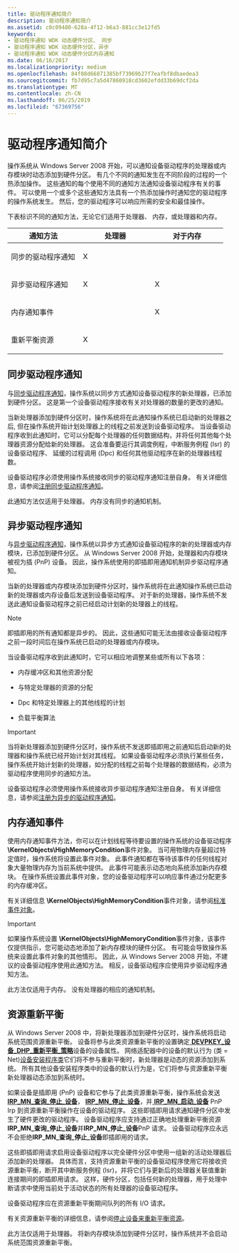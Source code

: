 ```yaml
---
title: 驱动程序通知简介
description: 驱动程序通知简介
ms.assetid: c0c09480-628a-4f12-b6a3-881cc3e12fd5
keywords:
- 驱动程序通知 WDK 动态硬件分区、 同步
- 驱动程序通知 WDK 动态硬件分区，异步
- 驱动程序通知 WDK 动态硬件分区内存通知
ms.date: 06/16/2017
ms.localizationpriority: medium
ms.openlocfilehash: 84f08d66871385bf73969b27f7eafbf8dbaedea3
ms.sourcegitcommit: fb7d95c7a5d47860918cd3602efdd33b69dcf2da
ms.translationtype: MT
ms.contentlocale: zh-CN
ms.lasthandoff: 06/25/2019
ms.locfileid: "67369756"
---
```

# <a name="introduction-to-driver-notification"></a>驱动程序通知简介

操作系统从 Windows Server 2008 开始，可以通知设备驱动程序的处理器或内存模块时动态添加到硬件分区。 有几个不同的通知发生在不同阶段的过程的一个热添加操作。 这些通知的每个使用不同的通知方法通知设备驱动程序有关的事件。 可以使用一个或多个这些通知方法具有一个热添加操作时通知您的驱动程序的操作系统发生。 然后，您的驱动程序可以响应所需的安全和最佳操作。

下表标识不同的通知方法，无论它们适用于处理器、 内存，或处理器和内存。

<table>
<colgroup>
<col width="33%" />
<col width="33%" />
<col width="33%" />
</colgroup>
<thead>
<tr class="header">
<th>通知方法</th>
<th>处理器</th>
<th>对于内存</th>
</tr>
</thead>
<tbody>
<tr class="odd">
<td><p>同步的驱动程序通知</p></td>
<td><p>X</p></td>
<td></td>
</tr>
<tr class="even">
<td><p>异步驱动程序通知</p></td>
<td><p>X</p></td>
<td><p>X</p></td>
</tr>
<tr class="odd">
<td><p>内存通知事件</p></td>
<td></td>
<td><p>X</p></td>
</tr>
<tr class="even">
<td><p>重新平衡资源</p></td>
<td><p>X</p></td>
<td></td>
</tr>
</tbody>
</table>

## <a name="synchronous-driver-notification"></a>同步驱动程序通知

与[同步驱动程序通知](synchronous-driver-notification.md)，操作系统以同步方式通知设备驱动程序的新处理器，已添加到硬件分区。 这是第一个设备驱动程序接收有关对处理器的数量的更改的通知。

当新处理器添加到硬件分区时，操作系统将在此通知操作系统已启动新的处理器之后, 但在操作系统开始计划处理器上的线程之前发送到设备驱动程序。 当设备驱动程序收到此通知时，它可以分配每个处理器的任何数据结构，并将任何其他每个处理器资源分配给新的处理器。 这会准备要运行其调度例程，中断服务例程 (Isr) 的设备驱动程序、 延缓的过程调用 (Dpc) 和任何其他驱动程序在新的处理器线程数。

设备驱动程序必须使用操作系统接收同步的驱动程序通知注册自身。 有关详细信息，请参阅[注册同步驱动程序通知](registering-for-synchronous-driver-notification.md)。

此通知方法仅适用于处理器。 内存没有同步的通知机制。

## <a name="asynchronous-driver-notification"></a>异步驱动程序通知

与[异步驱动程序通知](asynchronous-driver-notification.md)，操作系统以异步方式通知设备驱动程序的新的处理器或内存模块，已添加到硬件分区。 从 Windows Server 2008 开始，处理器和内存模块被视为插 (PnP) 设备。 因此，操作系统使用的即插即用通知机制异步驱动程序通知。

当新的处理器或内存模块添加到硬件分区时，操作系统将在此通知操作系统已启动新的处理器或内存设备后发送到设备驱动程序。 对于新的处理器，操作系统不发送此通知设备驱动程序之前已经启动计划新的处理器上的线程。

> [!NOTE]
> 即插即用的所有通知都是异步的。 因此，这些通知可能无法由接收设备驱动程序之前一段时间后在操作系统已启动的处理器或内存模块。

当设备驱动程序收到此通知时，它可以相应地调整某些或所有以下各项：

- 内存缓冲区和其他资源分配

- 与特定处理器的资源的分配

- Dpc 和特定处理器上的其他线程的计划

- 负载平衡算法

> [!IMPORTANT]
> 当将新处理器添加到硬件分区时，操作系统不发送即插即用之前通知后启动新的处理器和操作系统已经开始计划对其线程。 如果设备驱动程序必须执行某些任务，操作系统开始计划新的处理器，如分配的线程之前每个处理器的数据结构，必须为驱动程序使用同步的通知方法。

设备驱动程序必须使用操作系统接收异步驱动程序通知注册自身。 有关详细信息，请参阅[注册为异步的驱动程序通知](registering-for-asynchronous-driver-notification.md)。

## <a name="memory-notification-event"></a>内存通知事件

使用内存通知事件方法，你可以在计划线程等待要设置的操作系统的设备驱动程序 **\\KernelObjects\\HighMemoryCondition**事件对象。 当可用物理内存量超过特定值时，操作系统将设置此事件对象。 此事件通知都在等待该事件的任何线程对象大量物理内存为当前系统中提供。 此事件可能表示动态地向系统添加新内存模块。 在操作系统设置此事件对象，您的设备驱动程序可以响应事件通过分配更多的内存缓冲区。

有关详细信息 **\\KernelObjects\\HighMemoryCondition**事件对象，请参阅[标准事件对象](standard-event-objects.md)。

> [!IMPORTANT]
> 如果操作系统设置 **\\KernelObjects\\HighMemoryCondition**事件对象，该事件仅提供指示，您可能动态地添加了新内存模块的硬件分区。 有可能会导致操作系统来设置此事件对象的其他情形。 因此，从 Windows Server 2008 开始，不建议的设备驱动程序使用此通知方法。 相反，设备驱动程序应使用异步驱动程序通知方法。

此方法仅适用于内存。 没有处理器的相应的通知机制。

## <a name="resource-rebalance"></a>资源重新平衡

从 Windows Server 2008 中，将新处理器添加到硬件分区时，操作系统将启动系统范围资源重新平衡。 设备将参与此类资源重新平衡的设置确定[ **DEVPKEY\_设备\_DHP\_重新平衡\_策略**](https://docs.microsoft.com/windows-hardware/drivers/install/devpkey-device-dhp-rebalance-policy)设备的设备属性。 网络适配器中的设备的默认行为 (类 = Net)[设备安装程序类](https://docs.microsoft.com/windows-hardware/drivers/install/device-setup-classes)它们将不参与重新平衡时，新处理器是动态的资源添加到系统。 所有其他设备安装程序类中的设备的默认行为是，它们将参与资源重新平衡新处理器动态添加到系统时。

如果设备是插即用 (PnP) 设备和它参与了此类资源重新平衡，操作系统会发送[ **IRP\_MN\_查询\_停止\_设备**](https://docs.microsoft.com/windows-hardware/drivers/kernel/irp-mn-query-stop-device)， [ **IRP\_MN\_停止\_设备**](https://docs.microsoft.com/windows-hardware/drivers/kernel/irp-mn-stop-device)，并[ **IRP\_MN\_启动\_设备**](https://docs.microsoft.com/windows-hardware/drivers/kernel/irp-mn-start-device) PnP Irp 到资源重新平衡操作在设备的驱动程序。 这些即插即用请求通知硬件分区中发生了硬件更改的驱动程序。 设备驱动程序应支持通过正确地处理重新平衡资源**IRP\_MN\_查询\_停止\_设备**并**IRP\_MN\_停止\_设备**PnP 请求。 设备驱动程序应永远不会拒绝**IRP\_MN\_查询\_停止\_设备**即插即用的请求。

这些即插即用请求启用设备驱动程序以完全硬件分区中使用一组新的活动处理器后添加新的处理器。 具体而言，支持资源重新平衡的设备驱动程序使用它将接收资源重新平衡，断开其中断服务例程 (Isr)，并将它们与更新后的处理器关联值重新连接期间的即插即用请求。 这样，硬件分区，包括任何新的处理器，用于处理中断请求中使用当前处于活动状态的所有处理器的设备驱动程序。

设备驱动程序应在资源重新平衡期间队列的所有 I/O 请求。

有关资源重新平衡的详细信息，请参阅[停止设备来重新平衡资源](stopping-a-device-to-rebalance-resources.md)。

此方法仅适用于处理器。 将新内存模块添加到硬件分区时，操作系统并不会启动系统范围资源重新平衡。
